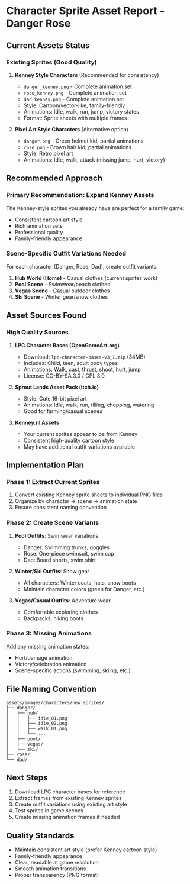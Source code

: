 # Character Sprite Asset Report - Danger Rose

## Current Assets Status

### Existing Sprites (Good Quality)
1. **Kenney Style Characters** (Recommended for consistency)
   - `danger_kenney.png` - Complete animation set
   - `rose_kenney.png` - Complete animation set
   - `dad_kenney.png` - Complete animation set
   - Style: Cartoon/vector-like, family-friendly
   - Animations: Idle, walk, run, jump, victory states
   - Format: Sprite sheets with multiple frames

2. **Pixel Art Style Characters** (Alternative option)
   - `danger.png` - Green helmet kid, partial animations
   - `rose.png` - Brown hair kid, partial animations
   - Style: Retro pixel art
   - Animations: Idle, walk, attack (missing jump, hurt, victory)

## Recommended Approach

### Primary Recommendation: Expand Kenney Assets
The Kenney-style sprites you already have are perfect for a family game:
- Consistent cartoon art style
- Rich animation sets
- Professional quality
- Family-friendly appearance

### Scene-Specific Outfit Variations Needed
For each character (Danger, Rose, Dad), create outfit variants:

1. **Hub World (Home)** - Casual clothes (current sprites work)
2. **Pool Scene** - Swimwear/beach clothes
3. **Vegas Scene** - Casual outdoor clothes
4. **Ski Scene** - Winter gear/snow clothes

## Asset Sources Found

### High Quality Sources
1. **LPC Character Bases (OpenGameArt.org)**
   - Download: `lpc-character-bases-v3_1.zip` (34MB)
   - Includes: Child, teen, adult body types
   - Animations: Walk, cast, thrust, shoot, hurt, jump
   - License: CC-BY-SA 3.0 / GPL 3.0

2. **Sprout Lands Asset Pack (itch.io)**
   - Style: Cute 16-bit pixel art
   - Animations: Idle, walk, run, tilling, chopping, watering
   - Good for farming/casual scenes

3. **Kenney.nl Assets**
   - Your current sprites appear to be from Kenney
   - Consistent high-quality cartoon style
   - May have additional outfit variations available

## Implementation Plan

### Phase 1: Extract Current Sprites
1. Convert existing Kenney sprite sheets to individual PNG files
2. Organize by character → scene → animation state
3. Ensure consistent naming convention

### Phase 2: Create Scene Variants
1. **Pool Outfits**: Swimwear variations
   - Danger: Swimming trunks, goggles
   - Rose: One-piece swimsuit, swim cap
   - Dad: Board shorts, swim shirt

2. **Winter/Ski Outfits**: Snow gear
   - All characters: Winter coats, hats, snow boots
   - Maintain character colors (green for Danger, etc.)

3. **Vegas/Casual Outfits**: Adventure wear
   - Comfortable exploring clothes
   - Backpacks, hiking boots

### Phase 3: Missing Animations
Add any missing animation states:
- Hurt/damage animation
- Victory/celebration animation
- Scene-specific actions (swimming, skiing, etc.)

## File Naming Convention
```
assets/images/characters/new_sprites/
├── danger/
│   ├── hub/
│   │   ├── idle_01.png
│   │   ├── idle_02.png
│   │   ├── walk_01.png
│   │   └── ...
│   ├── pool/
│   ├── vegas/
│   └── ski/
├── rose/
└── dad/
```

## Next Steps
1. Download LPC character bases for reference
2. Extract frames from existing Kenney sprites
3. Create outfit variations using existing art style
4. Test sprites in game scenes
5. Create missing animation frames if needed

## Quality Standards
- Maintain consistent art style (prefer Kenney cartoon style)
- Family-friendly appearance
- Clear, readable at game resolution
- Smooth animation transitions
- Proper transparency (PNG format)
